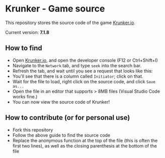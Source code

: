 # Krunker - Game source

This repository stores the source code of the game [Krunker.io](https://krunker.io/).

Current version: **7.1.8**

## How to find

- Open [Krunker.io](https://krunker.io/), and open the developer console (F12 or Ctrl+Shift+I)
- Navigate to the `Network` tab, and type `seek` into the search bar.
- Refresh the tab, and wait until you see a request that looks like this:
- You'll see that there is a column called `Initiator`; click on that.
- Wait for the file to load, right click on the source code, and click `Save as...`
- Open the file in an editor that supports > 8MB files (Visual Studio Code works fine.)
- You can now view the source code of Krunker!

## How to contribute (or for personal use)

- Fork this repository
- Follow the above guide to find the source code
- Replace the anonymous function at the top of the file (this is often the first two lines), as well as the closing parenthesis at the bottom of the file
